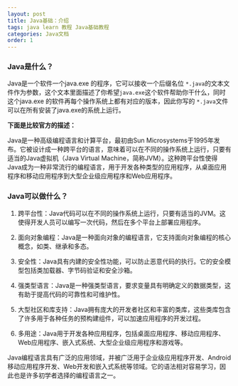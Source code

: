 ```yaml
---
layout: post
title: Java基础：介绍
tags: java learn 教程 Java基础教程
categories: Java文档
order: 1
---
```

### Java是什么？

Java是一个软件一个java.exe 的程序，它可以接收一个后缀名位 `*.java`的文本文件作为参数，这个文本里面描述了你希望`java.exe`这个软件帮助你干什么，同时这个java.exe 的软件再每个操作系统上都有对应的版本，因此你写的 `*.java`文件可以在所有安装了java.exe的系统上运行。

**下面是比较官方的描述：**

Java是一种高级编程语言和计算平台，最初由Sun Microsystems于1995年发布。它被设计成一种跨平台的语言，意味着可以在不同的操作系统上运行，只要有适当的Java虚拟机（Java Virtual Machine，简称JVM）。这种跨平台性使得Java成为一种非常流行的编程语言，用于开发各种类型的应用程序，从桌面应用程序和移动应用程序到大型企业级应用程序和Web应用程序。


### Java可以做什么？

1. 跨平台性：Java代码可以在不同的操作系统上运行，只要有适当的JVM。这使得开发人员可以编写一次代码，然后在多个平台上部署应用程序。

1. 面向对象编程：Java是一种面向对象的编程语言，它支持面向对象编程的核心概念，如类、继承和多态。

1. 安全性：Java具有内建的安全性功能，可以防止恶意代码的执行。它的安全模型包括类加载器、字节码验证和安全沙箱。

1. 强类型语言：Java是一种强类型语言，要求变量具有明确定义的数据类型，这有助于提高代码的可靠性和可维护性。

1. 大型社区和库支持：Java拥有庞大的开发者社区和丰富的类库，这些类库包含了许多用于各种任务的预构建组件，可以加速应用程序的开发过程。

1. 多用途：Java用于开发各种应用程序，包括桌面应用程序、移动应用程序、Web应用程序、嵌入式系统、大型企业级应用程序和游戏等。

Java编程语言具有广泛的应用领域，并被广泛用于企业级应用程序开发、Android移动应用程序开发、Web开发和嵌入式系统等领域。它的语法相对容易学习，因此也是许多初学者选择的编程语言之一。